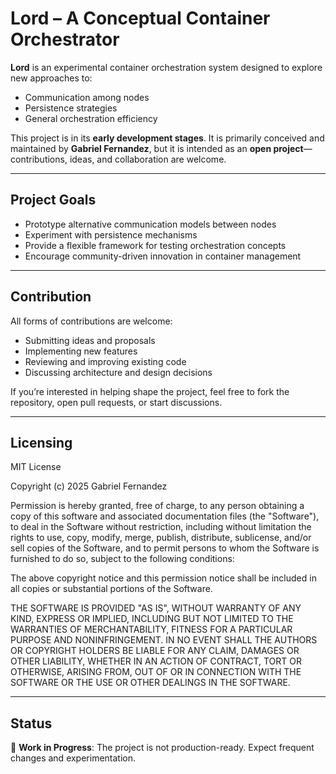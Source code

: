 # Lord – A Conceptual Container Orchestrator  

**Lord** is an experimental container orchestration system designed to explore new approaches to:  
- Communication among nodes  
- Persistence strategies  
- General orchestration efficiency  

This project is in its **early development stages**. It is primarily conceived and maintained by **Gabriel Fernandez**, but it is intended as an **open project**—contributions, ideas, and collaboration are welcome.  

---

## Project Goals  

- Prototype alternative communication models between nodes  
- Experiment with persistence mechanisms  
- Provide a flexible framework for testing orchestration concepts  
- Encourage community-driven innovation in container management  

---

## Contribution  

All forms of contributions are welcome:  
- Submitting ideas and proposals  
- Implementing new features  
- Reviewing and improving existing code  
- Discussing architecture and design decisions  

If you’re interested in helping shape the project, feel free to fork the repository, open pull requests, or start discussions.  

---

## Licensing  

MIT License  

Copyright (c) 2025 Gabriel Fernandez  

Permission is hereby granted, free of charge, to any person obtaining a copy
of this software and associated documentation files (the "Software"), to deal
in the Software without restriction, including without limitation the rights
to use, copy, modify, merge, publish, distribute, sublicense, and/or sell
copies of the Software, and to permit persons to whom the Software is
furnished to do so, subject to the following conditions:  

The above copyright notice and this permission notice shall be included in all
copies or substantial portions of the Software.  

THE SOFTWARE IS PROVIDED "AS IS", WITHOUT WARRANTY OF ANY KIND, EXPRESS OR
IMPLIED, INCLUDING BUT NOT LIMITED TO THE WARRANTIES OF MERCHANTABILITY,
FITNESS FOR A PARTICULAR PURPOSE AND NONINFRINGEMENT. IN NO EVENT SHALL THE
AUTHORS OR COPYRIGHT HOLDERS BE LIABLE FOR ANY CLAIM, DAMAGES OR OTHER
LIABILITY, WHETHER IN AN ACTION OF CONTRACT, TORT OR OTHERWISE, ARISING FROM,
OUT OF OR IN CONNECTION WITH THE SOFTWARE OR THE USE OR OTHER DEALINGS IN THE
SOFTWARE.  

---

## Status  

🚧 **Work in Progress**: The project is not production-ready. Expect frequent changes and experimentation.  
